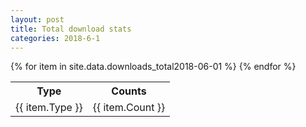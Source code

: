 ```yaml
---
layout: post
title: Total download stats
categories: 2018-6-1
---
```

<table>
	<tr>
		<th>Type</th>
		<th>Counts</th>
	</tr>
{% for item in site.data.downloads_total2018-06-01 %}
        <tr>
            <td>{{ item.Type }}</td>
            <td>{{ item.Count }}</td>
        </tr>
            {% endfor %}
</table>